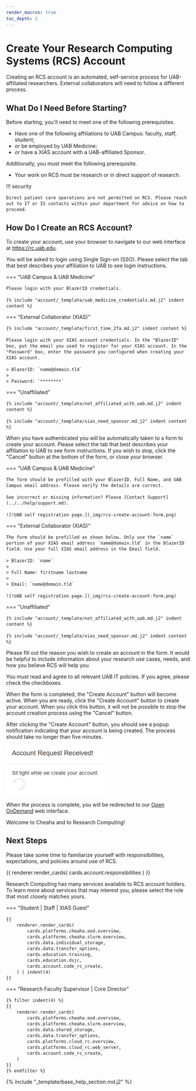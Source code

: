 ```yaml
---
render_macros: true
toc_depth: 2
---
```

# Create Your Research Computing Systems (RCS) Account

Creating an RCS account is an automated, self-service process for UAB-affiliated researchers. External collaborators will need to follow a different process.

## What Do I Need Before Starting?

Before starting, you'll need to meet one of the following prerequisites.

- Have one of the following affiliations to UAB Campus: faculty, staff, student;
- _or_ be employed by UAB Medicine;
- _or_ have a XIAS account with a UAB-affiliated Sponsor.

Additionally, you must meet the following prerequisite.

- Your work on RCS must be research or in direct support of research.

<!-- markdownlint-disable MD046 -->
!!! security

    Direct patient care operations are not permitted on RCS. Please reach out to IT or IS contacts within your department for advice on how to proceed.
<!-- markdownlint-enable MD046 -->

## How Do I Create an RCS Account?

To create your account, use your browser to navigate to our web interface at <https://rc.uab.edu>.

You will be asked to login using Single Sign-on (SSO). Please select the tab that best describes your affiliation to UAB to see login instructions.

<!-- markdownlint-disable MD046 -->
=== "UAB Campus & UAB Medicine"

    Please login with your BlazerID credentials.

    {% include "account/_template/uab_medicine_credentials.md.j2" indent content %}

=== "External Collaborator (XIAS)"

    {% include "account/_template/first_time_2fa.md.j2" indent content %}

    Please login with your XIAS account credentials. In the "BlazerID" box, put the email you used to register for your XIAS account. In the "Password" box, enter the password you configured when creating your XIAS account.

    > BlazerID: `name@domain.tld`
    >
    > Password: `********`

=== "Unaffiliated"

    {% include "account/_template/not_affiliated_with_uab.md.j2" indent content %}

    {% include "account/_template/xias_need_sponsor.md.j2" indent content %}
<!-- markdownlint-enable MD046 -->

When you have authenticated you will be automatically taken to a form to create your account. Please select the tab that best describes your affiliation to UAB to see form instructions. If you wish to stop, click the "Cancel" button at the bottom of the form, or close your browser.

<!-- markdownlint-disable MD046 -->
=== "UAB Campus & UAB Medicine"

    The form should be prefilled with your BlazerID, Full Name, and UAB Campus email address. Please verify the details are correct.

    See incorrect or missing information? Please [Contact Support](../../help/support.md).

    ![!UAB self registration page.](_img/rcs-create-account-form.png)

=== "External Collaborator (XIAS)"

    The form should be prefilled as shown below. Only use the `name` portion of your XIAS email address `name@domain.tld` in the BlazerID field. Use your full XIAS email address in the Email field.

    > BlazerID: `name`
    >
    > Full Name: firstname lastname
    >
    > Email: `name@domain.tld`

    ![!UAB self registration page.](_img/rcs-create-account-form.png)

=== "Unaffiliated"

    {% include "account/_template/not_affiliated_with_uab.md.j2" indent content %}

    {% include "account/_template/xias_need_sponsor.md.j2" indent content %}
<!-- markdownlint-enable MD046 -->

Please fill out the reason you wish to create an account in the form. It would be helpful to include information about your research use cases, needs, and how you believe RCS will help you.

You must read and agree to all relevant UAB IT policies. If you agree, please check the checkboxes.

When the form is completed, the "Create Account" button will become active. When you are ready, click the "Create Account" button to create your account. When you click this button, it will not be possible to stop the account creation process using the "Cancel" button.

After clicking the "Create Account" button, you should see a popup notification indicating that your account is being created. The process should take no longer than five minutes.

![!Account creation notification popup](_img/rcs-create-account-wait.png)

When the process is complete, you will be redirected to our [Open OnDemand](../../cheaha/open_ondemand/index.md) web interface.

Welcome to Cheaha and to Research Computing!

## Next Steps

Please take some time to familiarize yourself with responsibilities, expectations, and policies around use of RCS.

{{
    renderer.render_cards(
        cards.account.responsibilities
    )
}}

Research Computing has many services available to RCS account holders. To learn more about services that may interest you, please select the role that most closely matches yours.

<!-- markdownlint-disable MD046 -->
=== "Student | Staff | XIAS Guest"

    {{
        renderer.render_cards(
            cards.platforms.cheaha.ood.overview,
            cards.platforms.cheaha.slurm.overview,
            cards.data.individual_storage,
            cards.data.transfer_options,
            cards.education.training,
            cards.education.dsjc,
            cards.account.code_rc_create,
        ) | indent(4)
    }}

=== "Research Faculty Supervisor | Core Director"

    {% filter indent(4) %}
    {{
        renderer.render_cards(
            cards.platforms.cheaha.ood.overview,
            cards.platforms.cheaha.slurm.overview,
            cards.data.shared_storage,
            cards.data.transfer_options,
            cards.platforms.cloud_rc.overview,
            cards.platforms.cloud_rc.web_server,
            cards.account.code_rc_create,
        )
    }}
    {% endfilter %}
<!-- markdownlint-enable MD046 -->

{% include "_template/base_help_section.md.j2" %}
